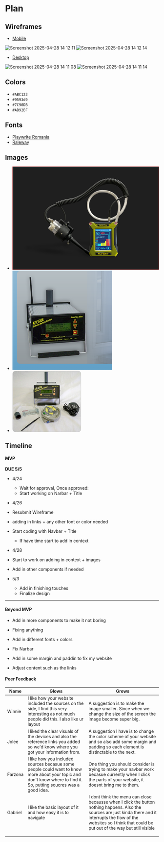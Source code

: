 # Plan

## Wireframes
* [Mobile](https://wireframe.cc/yvDm4q)

 ![Screenshot 2025-04-28 14 12 11](https://github.com/user-attachments/assets/0333cb47-8793-4e84-a6d7-7c0850656438)
 ![Screenshot 2025-04-28 14 12 14](https://github.com/user-attachments/assets/a84f0bc4-f42d-48ac-814d-e8d610c1c53f)


* [Desktop](https://wireframe.cc/4yfL0L?authuser=0)

 ![Screenshot 2025-04-28 14 11 08](https://github.com/user-attachments/assets/c1259b08-95d5-4653-ae81-5bafe16af84e)
 ![Screenshot 2025-04-28 14 11 14](https://github.com/user-attachments/assets/ad800206-16d9-458b-a351-2cbfe5167e55)


## Colors
* `#ABC123`
* `#9593d9`
* `#7C90DB`
* `#AB92BF`

## Fonts
* [Playwrite Romania](https://fonts.google.com/specimen/Playwrite+RO)
* [Raleway](https://fonts.google.com/specimen/Raleway)


## Images
* ![image](device2.png)
* ![image](d4.png)
* ![image](d2.jpg)


## Timeline

#### MVP

**DUE 5/5**

* 4/24
  * Wait for approval, Once approved:
  * Start working on Narbar + Title

* 4/26
 * Resubmit Wireframe
 * adding in links + any other font or color needed
 * Start coding with Navbar + Title
   * If have time start to add in context

* 4/28
 * Start to work on adding in context + images
 * Add in other components if needed

* 5/3
  * Add in finishing touches
  * Finalize design

---

#### Beyond MVP

* Add in more components to make it not boring
* Fixing anything
* Add in different fonts + colors

* Fix Narbar
* Add in some margin and paddin to fix my website
* Adjust content such as the links







#### Peer Feedback

| Name | Glows | Grows |
|----  |----   |----|
| Winnie |I like how your website included the sources on the side, I find this very interesting as not much people did this. I also like ur layout | A suggestion is to make the image smaller. Since when we change the size of the screen the image become super big. |
| Jolee  | I liked the clear visuals of the devices and also the reference links you added so we'd know where you got your information from.  | A suggestion I have is to change the color scheme of your website and so also add some margin and padding so each element is distinctable to the next.
| Farzona  | I like how you included sources becasue some people could want to know more about your topic and don't know where to find it. So, putting soucres was a good idea. | One thing you should consider is trying to make your navbar work becasue currently when I click the parts of your website, it doesnt bring me to them.
| Gabriel  |  I like the basic layout of it and  how easy it is to navigate | I dont think the menu can close becausse when I click the button nothing happens. Also the sources are just kinda there and it interrupts the flow of the websites so I think that could be put out of the way but still visible
|   |   |
|   |   |
|   |   |


